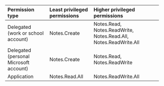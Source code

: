|Permission type|Least privileged permissions|Higher privileged permissions|
|:---|:---|:---|
|Delegated (work or school account)|Notes.Create|Notes.Read, Notes.ReadWrite, Notes.Read.All, Notes.ReadWrite.All|
|Delegated (personal Microsoft account)|Notes.Create|Notes.Read, Notes.ReadWrite|
|Application|Notes.Read.All|Notes.ReadWrite.All|